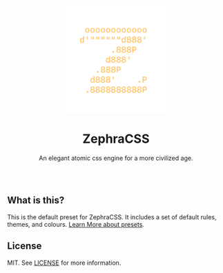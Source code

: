 <div align="center">
    <img alt="Zephra Logo" width="250" src="https://raw.githubusercontent.com/zephracss/.github/main/assets/logo-transparent.png" />
    <h1>ZephraCSS</h1>
</div>

<p align="center">An elegant atomic css engine for a more civilized age.</p>

<br/>
<br/>

## What is this?

This is the default preset for ZephraCSS. It includes a set of default rules, themes, and colours. [Learn More about presets](https://github.com/zephracss/zephracss).


## License

MIT. See [LICENSE](https://github.com/zephracss/zephracss/tree/main/LICENSE) for more information.

